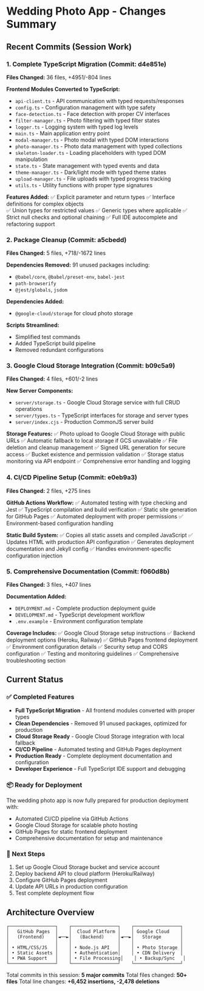 # Wedding Photo App - Changes Summary

## Recent Commits (Session Work)

### 1. Complete TypeScript Migration (Commit: d4e851e)
**Files Changed:** 36 files, +4951/-804 lines

**Frontend Modules Converted to TypeScript:**
- `api-client.ts` - API communication with typed requests/responses
- `config.ts` - Configuration management with type safety  
- `face-detection.ts` - Face detection with proper CV interfaces
- `filter-manager.ts` - Photo filtering with typed filter states
- `logger.ts` - Logging system with typed log levels
- `main.ts` - Main application entry point
- `modal-manager.ts` - Photo modal with typed DOM interactions
- `photo-manager.ts` - Photo data management with typed collections
- `skeleton-loader.ts` - Loading placeholders with typed DOM manipulation
- `state.ts` - State management with typed events and data
- `theme-manager.ts` - Dark/light mode with typed theme states
- `upload-manager.ts` - File uploads with typed progress tracking
- `utils.ts` - Utility functions with proper type signatures

**Features Added:**
✅ Explicit parameter and return types
✅ Interface definitions for complex objects  
✅ Union types for restricted values
✅ Generic types where applicable
✅ Strict null checks and optional chaining
✅ Full IDE autocomplete and refactoring support

### 2. Package Cleanup (Commit: a5cbedd)
**Files Changed:** 5 files, +718/-1672 lines

**Dependencies Removed:** 91 unused packages including:
- `@babel/core`, `@babel/preset-env`, `babel-jest`
- `path-browserify` 
- `@jest/globals`, `jsdom`

**Dependencies Added:**
- `@google-cloud/storage` for cloud photo storage

**Scripts Streamlined:**
- Simplified test commands
- Added TypeScript build pipeline
- Removed redundant configurations

### 3. Google Cloud Storage Integration (Commit: b09c5a9)  
**Files Changed:** 4 files, +601/-2 lines

**New Server Components:**
- `server/storage.ts` - Google Cloud Storage service with full CRUD operations
- `server/types.ts` - TypeScript interfaces for storage and server types
- `server/index.cjs` - Production CommonJS server build

**Storage Features:**
✅ Photo upload to Google Cloud Storage with public URLs
✅ Automatic fallback to local storage if GCS unavailable
✅ File deletion and cleanup management
✅ Signed URL generation for secure access
✅ Bucket existence and permission validation
✅ Storage status monitoring via API endpoint
✅ Comprehensive error handling and logging

### 4. CI/CD Pipeline Setup (Commit: e0eb9a3)
**Files Changed:** 2 files, +275 lines

**GitHub Actions Workflow:**
✅ Automated testing with type checking and Jest
✅ TypeScript compilation and build verification
✅ Static site generation for GitHub Pages
✅ Automated deployment with proper permissions
✅ Environment-based configuration handling

**Static Build System:**
✅ Copies all static assets and compiled JavaScript
✅ Updates HTML with production API configuration
✅ Generates deployment documentation and Jekyll config
✅ Handles environment-specific configuration injection

### 5. Comprehensive Documentation (Commit: f060d8b)
**Files Changed:** 3 files, +407 lines

**Documentation Added:**
- `DEPLOYMENT.md` - Complete production deployment guide
- `DEVELOPMENT.md` - TypeScript development workflow  
- `.env.example` - Environment configuration template

**Coverage Includes:**
✅ Google Cloud Storage setup instructions
✅ Backend deployment options (Heroku, Railway)
✅ GitHub Pages frontend deployment
✅ Environment configuration details
✅ Security setup and CORS configuration
✅ Testing and monitoring guidelines
✅ Comprehensive troubleshooting section

## Current Status

### ✅ Completed Features
- **Full TypeScript Migration** - All frontend modules converted with proper types
- **Clean Dependencies** - Removed 91 unused packages, optimized for production
- **Cloud Storage Ready** - Google Cloud Storage integration with local fallback
- **CI/CD Pipeline** - Automated testing and GitHub Pages deployment
- **Production Ready** - Complete deployment documentation and configuration
- **Developer Experience** - Full TypeScript IDE support and debugging

### 📦 Ready for Deployment
The wedding photo app is now fully prepared for production deployment with:
- Automated CI/CD pipeline via GitHub Actions
- Google Cloud Storage for scalable photo hosting
- GitHub Pages for static frontend deployment
- Comprehensive documentation for setup and maintenance

### 🚀 Next Steps
1. Set up Google Cloud Storage bucket and service account
2. Deploy backend API to cloud platform (Heroku/Railway)
3. Configure GitHub Pages deployment
4. Update API URLs in production configuration
5. Test complete deployment flow

## Architecture Overview

```
┌─────────────────┐    ┌─────────────────┐    ┌─────────────────┐
│   GitHub Pages  │    │  Cloud Platform │    │ Google Cloud    │
│   (Frontend)    │◄──►│   (Backend)     │◄──►│   Storage       │
│                 │    │                 │    │                 │
│ • HTML/CSS/JS   │    │ • Node.js API   │    │ • Photo Storage │
│ • Static Assets │    │ • Authentication│    │ • CDN Delivery  │
│ • PWA Support   │    │ • File Processing│    │ • Backup/Sync   │
└─────────────────┘    └─────────────────┘    └─────────────────┘
```

Total commits in this session: **5 major commits**
Total files changed: **50+ files**
Total line changes: **+6,452 insertions, -2,478 deletions**